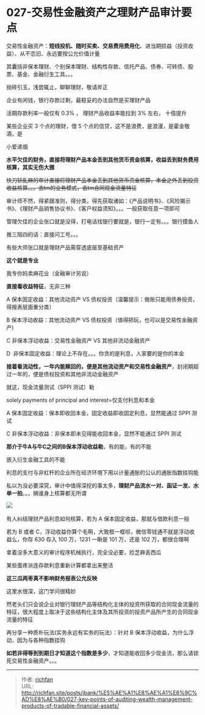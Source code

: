 # 027-交易性金融资产之理财产品审计要点

交易性金融资产：**短线投机、随时买卖、交易费用费用化**、进当期损益（投资收益）、从不恋旧、永远要按公允价值计量

其囊括非保本理财、个别保本理财、结构性存款、信托产品、债券、可转债、股票、基金、金融衍生工具。。。

抛砖引玉，浅尝辄止，聊聊理财，敬请斧正

企业有闲钱，银行存款过剩，最稳妥的办法自然是买理财产品

活期存款利率一般仅有 0.3% ， 理财产品收益率能拉到 3% 左右， 十倍提升

某些企业买 3 个点的理财，借 5 个点的信贷，这不是浪费，是浪漫，是霍金敬酒，是

小爱递烟

**水平欠佳的财务，直接将理财产品本金丢到其他货币资金核算，收益丢到财务费用核算，其实无伤大雅**

~~快刀斩乱麻的审计直接将理财产品本金丢到其他货币资金核算，本金之外丢到投资收益核算。。。去tm的业务模式，去tm合同现金流量特征~~

审计师不然，得紧跟准则，得分类，得先获取诸如：《产品说明书》、《风险揭示书》、《理财产品销售协议书》、《客户权益须知》。。。一般获取任意一项即可

管理欠佳的企业张口就是没得，打电话找银行要就是，银行一定有。。。银行摸鱼人

推三阻四的话：直接问工号。。。

有些大师张口就是理财产品需穿透底层至基础资产

**这个就是专业**

我专你妈卖麻花业（金融审计另说）

**直接看收益特征**，无非三种

A 保本固定收益：其他流动资产 VS 债权投资（温馨提示：做账只能用债券投资，得报表层面重分类）

B 保本浮动收益：其他流动资产 VS 债权投资（值得把玩，也可以是交易性金融资产)

C 非保本浮动收益：交易性金融资产 VS 其他非流动金融资产

D  非保本固定收益：理论上不存在。。。你贪的是利息，人家要的是你的本金

**接着看流动性，一年内能赎回的，便是其他流动资产和交易性金融资产**，封闭期超过一年的，便是债权投资和其他非流动金融资产

就这，现金流量测试（SPPI 测试）勒

solely payments of principal and interest=仅支付利息和本金

A 保本固定收益：保本即收回本金，固定收益即收固定利息，显然能通过 SPPI 测试

C 非保本浮动收益：非保本即未见得能收回本金，显然不能通过 SPPI 测试

**那介于牛A与牛C之间的B保本浮动收益勒**，有的能，有的不能

嵌入衍生金融工具的不能

利息的支付与非杠杆的企业所在经济环境下用以计量通胀的公认的通胀指数挂钩能

私以为没必要深究，审计中值得深挖的事太多，**理财产品流水一对、函证一发、水单一拍**。。。搁谁身上核算都无所谓

![](https://img.richfan.site/obsidian/IPO/027-交易性金融资产之理财产品审计要点.webp) 

有人纠结理财产品利息如何核算，若为 A 保本固定收益，那就与借款利息一般

若为 B 或者 C，浮动收益你算个毛啊，大致框一框呗，微信零钱通不就是浮动收益么，你存 630 存入 100 万，1231 一瞅是 101 万，还是 102 万，都很合理啊

拿着没多大意义的审计程序机械执行，完全没必要，捡芝麻丢西瓜

某些蛋疼派连存款利息重新计算都拿出来整活

**这三瓜两枣真不影响财务报表公允反映**

这里水很深，这门学问很精妙

然老头们只会说企业对银行理财产品等结构化主体的投资所获取的合同现金流量的特征，很大程度上取决于这些结构化主体及其所投资的投资产品所产生的合同现金流量的特征

再分享一种质朴玩法(实务永远有实务的玩法）：针对 B 保本浮动收益，为什么浮动，因为与各种指数挂钩

**如若非得等到到期日才知道这个指数是多少**，才知道能收回多少现金流，那么请锁死交易性金融资产。。。

---

> 作者: [richfan](https://richfan.site/)  
> URL: http://richfan.site/posts/ibank/%E5%AE%A1%E8%AE%A1%E6%9C%AD%E8%AE%B0/027-key-points-of-auditing-wealth-management-products-of-tradable-financial-assets/  

